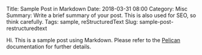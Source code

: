 Title: Sample Post in Markdown
Date: 2018-03-31 08:00 
Category: Misc
Summary: Write a brief summary of your post. This is also used for SEO, so think carefully.
Tags: sample, reStructuredText
Slug: sample-post-restructuredtext


Hi. This is a sample post using Markdown. Please refer to the [Pelican](http://docs.getpelican.com/en/stable/) documentation for further details.
